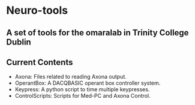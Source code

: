 # Neuro-tools

## A set of tools for the omaralab in Trinity College Dublin

## Current Contents

- Axona: Files related to reading Axona output.
- OperantBox: A DACQBASIC operant box controller system.
- Keypress: A python script to time multiple keypresses.
- ControlScripts: Scripts for Med-PC and Axona Control.
